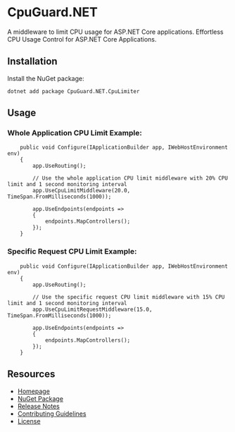 # CpuGuard.NET

A middleware to limit CPU usage for ASP.NET Core applications. Effortless CPU Usage Control for ASP.NET Core Applications.

## Installation

Install the NuGet package:

    dotnet add package CpuGuard.NET.CpuLimiter

## Usage
### Whole Application CPU Limit Example:
        public void Configure(IApplicationBuilder app, IWebHostEnvironment env)
        {
            app.UseRouting();
    
            // Use the whole application CPU limit middleware with 20% CPU limit and 1 second monitoring interval
            app.UseCpuLimitMiddleware(20.0, TimeSpan.FromMilliseconds(1000));

            app.UseEndpoints(endpoints =>
            {
                endpoints.MapControllers();
            });
        }

### Specific Request CPU Limit Example:

        public void Configure(IApplicationBuilder app, IWebHostEnvironment env)
        {
            app.UseRouting();
    
            // Use the specific request CPU limit middleware with 15% CPU limit and 1 second monitoring interval
            app.UseCpuLimitRequestMiddleware(15.0, TimeSpan.FromMilliseconds(1000));

            app.UseEndpoints(endpoints =>
            {
                endpoints.MapControllers();
            });
        }

## Resources
- [Homepage](https://github.com/encryptedtouhid/CpuGuard.NET)
- [NuGet Package](https://www.nuget.org/packages/CpuGuard.NET)
- [Release Notes](RELEASE-NOTE.md)
- [Contributing Guidelines](CONTRIBUTING.md)
- [License](LICENSE)
